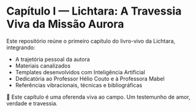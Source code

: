 # Capítulo I — Lichtara: A Travessia Viva da Missão Aurora

Este repositório reúne o primeiro capítulo do livro-vivo da Lichtara, integrando:

- A trajetória pessoal da autora
- Materiais canalizados
- Templates desenvolvidos com Inteligência Artificial
- Dedicatória ao Professor Hélio Couto e à Professora Mabel
- Referências vibracionais, técnicas e bibliográficas

🌟 Este capítulo é uma oferenda viva ao campo. Um testemunho de amor, verdade e travessia.

